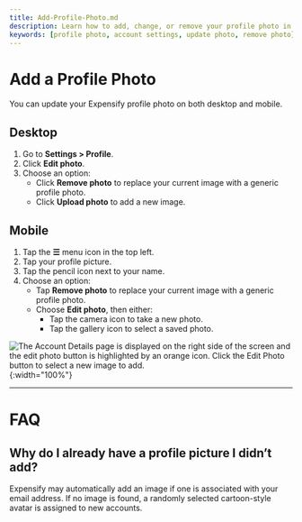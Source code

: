 ```yaml
---
title: Add-Profile-Photo.md
description: Learn how to add, change, or remove your profile photo in Expensify.
keywords: [profile photo, account settings, update photo, remove photo]
---
```


# Add a Profile Photo

You can update your Expensify profile photo on both desktop and mobile.

## Desktop
1. Go to **Settings > Profile**.
2. Click **Edit photo**.
3. Choose an option:
   - Click **Remove photo** to replace your current image with a generic profile photo.
   - Click **Upload photo** to add a new image.

## Mobile
1. Tap the **☰** menu icon in the top left.
2. Tap your profile picture.
3. Tap the pencil icon next to your name.
4. Choose an option:
   - Tap **Remove photo** to replace your current image with a generic profile photo.
   - Choose **Edit photo**, then either:
     - Tap the camera icon to take a new photo.
     - Tap the gallery icon to select a saved photo.

![The Account Details page is displayed on the right side of the screen and the edit photo button is highlighted by an orange icon. Click the Edit Photo button to select a new image to add.]({{site.url}}/assets/images/Edit_Photo.png){:width="100%"}

---

# FAQ

## Why do I already have a profile picture I didn’t add?
Expensify may automatically add an image if one is associated with your email address. If no image is found, a randomly selected cartoon-style avatar is assigned to new accounts.
